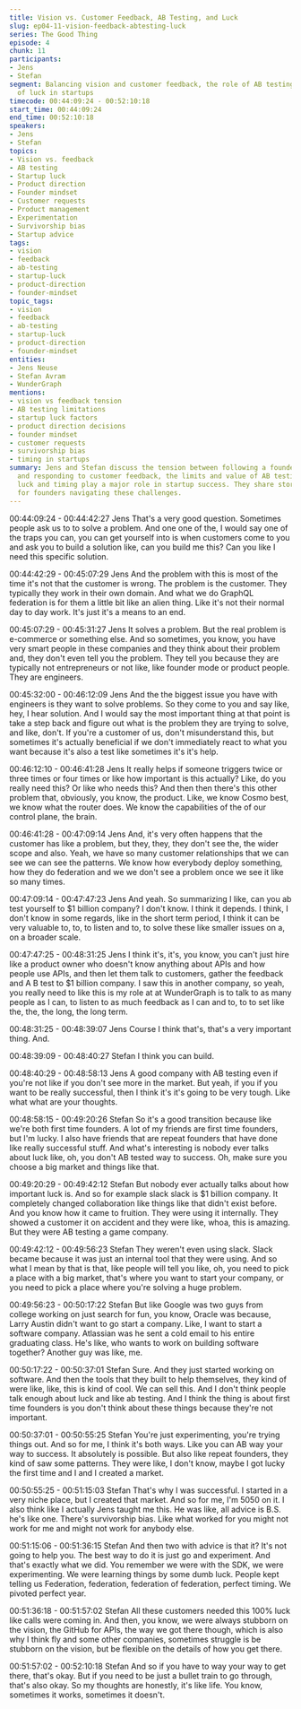 ```yaml
---
title: Vision vs. Customer Feedback, AB Testing, and Luck
slug: ep04-11-vision-feedback-abtesting-luck
series: The Good Thing
episode: 4
chunk: 11
participants:
- Jens
- Stefan
segment: Balancing vision and customer feedback, the role of AB testing, and the importance
  of luck in startups
timecode: 00:44:09:24 - 00:52:10:18
start_time: 00:44:09:24
end_time: 00:52:10:18
speakers:
- Jens
- Stefan
topics:
- Vision vs. feedback
- AB testing
- Startup luck
- Product direction
- Founder mindset
- Customer requests
- Product management
- Experimentation
- Survivorship bias
- Startup advice
tags:
- vision
- feedback
- ab-testing
- startup-luck
- product-direction
- founder-mindset
topic_tags:
- vision
- feedback
- ab-testing
- startup-luck
- product-direction
- founder-mindset
entities:
- Jens Neuse
- Stefan Avram
- WunderGraph
mentions:
- vision vs feedback tension
- AB testing limitations
- startup luck factors
- product direction decisions
- founder mindset
- customer requests
- survivorship bias
- timing in startups
summary: Jens and Stefan discuss the tension between following a founder's vision
  and responding to customer feedback, the limits and value of AB testing, and how
  luck and timing play a major role in startup success. They share stories and advice
  for founders navigating these challenges.
---
```


00:44:09:24 - 00:44:42:27
Jens
That's a very good question. Sometimes people ask us to to solve a problem. And one one of
the, I would say one of the traps you can, you can get yourself into is when customers come to
you and ask you to build a solution like, can you build me this? Can you like I need this specific
solution.

00:44:42:29 - 00:45:07:29
Jens
And the problem with this is most of the time it's not that the customer is wrong. The problem is
the customer. They typically they work in their own domain. And what we do GraphQL federation
is for them a little bit like an alien thing. Like it's not their normal day to day work. It's just it's a
means to an end.

00:45:07:29 - 00:45:31:27
Jens
It solves a problem. But the real problem is e-commerce or something else. And so sometimes,
you know, you have very smart people in these companies and they think about their problem
and, they don't even tell you the problem. They tell you because they are typically not
entrepreneurs or not like, like founder mode or product people. They are engineers.

00:45:32:00 - 00:46:12:09
Jens
And the the biggest issue you have with engineers is they want to solve problems. So they
come to you and say like, hey, I hear solution. And I would say the most important thing at that
point is take a step back and figure out what is the problem they are trying to solve, and like,
don't. If you're a customer of us, don't misunderstand this, but sometimes it's actually beneficial
if we don't immediately react to what you want because it's also a test like sometimes it's it's
help.

00:46:12:10 - 00:46:41:28
Jens
It really helps if someone triggers twice or three times or four times or like how important is this
actually? Like, do you really need this? Or like who needs this? And then then there's this other
problem that, obviously, you know, the product. Like, we know Cosmo best, we know what the
router does. We know the capabilities of the of our control plane, the brain.

00:46:41:28 - 00:47:09:14
Jens
And, it's very often happens that the customer has like a problem, but they, they, they don't see
the, the wider scope and also. Yeah, we have so many customer relationships that we can see
we can see the patterns. We know how everybody deploy something, how they do federation
and we we don't see a problem once we see it like so many times.

00:47:09:14 - 00:47:47:23
Jens
And yeah. So summarizing I like, can you ab test yourself to $1 billion company? I don't know. I
think it depends. I think, I don't know in some regards, like in the short term period, I think it can
be very valuable to, to, to listen and to, to solve these like smaller issues on a, on a broader
scale.

00:47:47:25 - 00:48:31:25
Jens
I think it's, it's, you know, you can't just hire like a product owner who doesn't know anything
about APIs and how people use APIs, and then let them talk to customers, gather the feedback
and A B test to $1 billion company. I saw this in another company, so yeah, you really need to
like this is my role at at WunderGraph is to talk to as many people as I can, to listen to as much
feedback as I can and to, to to set like the, the, the long, the long term.

00:48:31:25 - 00:48:39:07
Jens
Course I think that's, that's a very important thing. And.

00:48:39:09 - 00:48:40:27
Stefan
I think you can build.

00:48:40:29 - 00:48:58:13
Jens
A good company with AB testing even if you're not like if you don't see more in the market. But
yeah, if you if you want to be really successful, then I think it's it's going to be very tough. Like
what what are your thoughts.

00:48:58:15 - 00:49:20:26
Stefan
So it's a good transition because like we're both first time founders. A lot of my friends are first
time founders, but I'm lucky. I also have friends that are repeat founders that have done like
really successful stuff. And what's interesting is nobody ever talks about luck like, oh, you don't
AB tested way to success. Oh, make sure you choose a big market and things like that.

00:49:20:29 - 00:49:42:12
Stefan
But nobody ever actually talks about how important luck is. And so for example slack slack is $1
billion company. It completely changed collaboration like things like that didn't exist before. And
you know how it came to fruition. They were using it internally. They showed a customer it on
accident and they were like, whoa, this is amazing. But they were AB testing a game company.

00:49:42:12 - 00:49:56:23
Stefan
They weren't even using slack. Slack became because it was just an internal tool that they were
using. And so what I mean by that is that, like people will tell you like, oh, you need to pick a
place with a big market, that's where you want to start your company, or you need to pick a
place where you're solving a huge problem.

00:49:56:23 - 00:50:17:22
Stefan
But like Google was two guys from college working on just search for fun, you know, Oracle was
because, Larry Austin didn't want to go start a company. Like, I want to start a software
company. Atlassian was he sent a cold email to his entire graduating class. He's like, who wants
to work on building software together? Another guy was like, me.

00:50:17:22 - 00:50:37:01
Stefan
Sure. And they just started working on software. And then the tools that they built to help
themselves, they kind of were like, like, this is kind of cool. We can sell this. And I don't think
people talk enough about luck and like ab testing. And I think the thing is about first time
founders is you don't think about these things because they're not important.

00:50:37:01 - 00:50:55:25
Stefan
You're just experimenting, you're trying things out. And so for me, I think it's both ways. Like you
can AB way your way to success. It absolutely is possible. But also like repeat founders, they
kind of saw some patterns. They were like, I don't know, maybe I got lucky the first time and I
and I created a market.

00:50:55:25 - 00:51:15:03
Stefan
That's why I was successful. I started in a very niche place, but I created that market. And so for
me, I'm 5050 on it. I also think like I actually Jens taught me this. He was like, all advice is B.S.
he's like one. There's survivorship bias. Like what worked for you might not work for me and
might not work for anybody else.

00:51:15:06 - 00:51:36:15
Stefan
And then two with advice is that it? It's not going to help you. The best way to do it is just go and
experiment. And that's exactly what we did. You remember we were with the SDK, we were
experimenting. We were learning things by some dumb luck. People kept telling us Federation,
federation, federation of federation, perfect timing. We pivoted perfect year.

00:51:36:18 - 00:51:57:02
Stefan
All these customers needed this 100% luck like calls were coming in. And then, you know, we
were always stubborn on the vision, the GitHub for APIs, the way we got there though, which is
also why I think fly and some other companies, sometimes struggle is be stubborn on the vision,
but be flexible on the details of how you get there.

00:51:57:02 - 00:52:10:18
Stefan
And so if you have to way your way to get there, that's okay. But if you need to be just a bullet
train to go through, that's also okay. So my thoughts are honestly, it's like life. You know,
sometimes it works, sometimes it doesn't.
